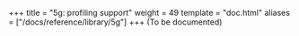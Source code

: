 +++
title = "5g: profiling support"
weight = 49
template = "doc.html"
aliases = ["/docs/reference/library/5g"]
+++
(To be documented)
